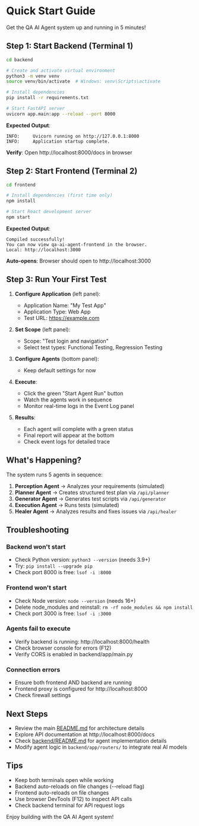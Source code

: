 # Quick Start Guide

Get the QA AI Agent system up and running in 5 minutes!

## Step 1: Start Backend (Terminal 1)

```bash
cd backend

# Create and activate virtual environment
python3 -m venv venv
source venv/bin/activate  # Windows: venv\Scripts\activate

# Install dependencies
pip install -r requirements.txt

# Start FastAPI server
uvicorn app.main:app --reload --port 8000
```

**Expected Output**:
```
INFO:     Uvicorn running on http://127.0.0.1:8000
INFO:     Application startup complete.
```

**Verify**: Open http://localhost:8000/docs in browser

## Step 2: Start Frontend (Terminal 2)

```bash
cd frontend

# Install dependencies (first time only)
npm install

# Start React development server
npm start
```

**Expected Output**:
```
Compiled successfully!
You can now view qa-ai-agent-frontend in the browser.
Local: http://localhost:3000
```

**Auto-opens**: Browser should open to http://localhost:3000

## Step 3: Run Your First Test

1. **Configure Application** (left panel):
   - Application Name: "My Test App"
   - Application Type: Web App
   - Test URL: https://example.com

2. **Set Scope** (left panel):
   - Scope: "Test login and navigation"
   - Select test types: Functional Testing, Regression Testing

3. **Configure Agents** (bottom panel):
   - Keep default settings for now

4. **Execute**:
   - Click the green "Start Agent Run" button
   - Watch the agents work in sequence
   - Monitor real-time logs in the Event Log panel

5. **Results**:
   - Each agent will complete with a green status
   - Final report will appear at the bottom
   - Check event logs for detailed trace

## What's Happening?

The system runs 5 agents in sequence:

1. **Perception Agent** → Analyzes your requirements (simulated)
2. **Planner Agent** → Creates structured test plan via `/api/planner`
3. **Generator Agent** → Generates test scripts via `/api/generator`
4. **Execution Agent** → Runs tests (simulated)
5. **Healer Agent** → Analyzes results and fixes issues via `/api/healer`

## Troubleshooting

### Backend won't start
- Check Python version: `python3 --version` (needs 3.9+)
- Try: `pip install --upgrade pip`
- Check port 8000 is free: `lsof -i :8000`

### Frontend won't start
- Check Node version: `node --version` (needs 16+)
- Delete node_modules and reinstall: `rm -rf node_modules && npm install`
- Check port 3000 is free: `lsof -i :3000`

### Agents fail to execute
- Verify backend is running: http://localhost:8000/health
- Check browser console for errors (F12)
- Verify CORS is enabled in backend/app/main.py

### Connection errors
- Ensure both frontend AND backend are running
- Frontend proxy is configured for http://localhost:8000
- Check firewall settings

## Next Steps

- Review the main [README.md](./README.md) for architecture details
- Explore API documentation at http://localhost:8000/docs
- Check [backend/README.md](./backend/README.md) for agent implementation details
- Modify agent logic in `backend/app/routers/` to integrate real AI models

## Tips

- Keep both terminals open while working
- Backend auto-reloads on file changes (--reload flag)
- Frontend auto-reloads on file changes
- Use browser DevTools (F12) to inspect API calls
- Check backend terminal for API request logs

Enjoy building with the QA AI Agent system!
